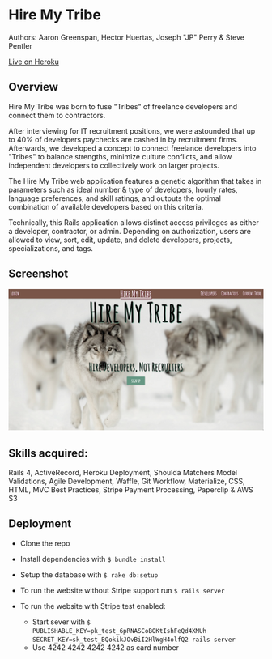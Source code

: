 # Hire My Tribe
Authors: Aaron Greenspan, Hector Huertas, Joseph "JP" Perry & Steve Pentler

[Live on Heroku](https://hiremytribe.herokuapp.com/)

## Overview

Hire My Tribe was born to fuse "Tribes" of freelance developers and connect them to contractors.

After interviewing for IT recruitment positions, we were astounded that up to 40% of developers paychecks are cashed in by recruitment firms. Afterwards, we developed a concept to connect freelance developers into "Tribes" to balance strengths, minimize culture conflicts, and allow independent developers to collectively work on larger projects.

The Hire My Tribe web application features a genetic algorithm that takes in parameters such as ideal number & type of developers, hourly rates, language preferences, and skill ratings, and outputs the optimal combination of available developers based on this criteria.

Technically, this Rails application allows distinct access privileges as either a developer, contractor, or admin. Depending on authorization, users are allowed to view, sort, edit, update, and delete developers, projects, specializations, and tags.

## Screenshot

![Screenshot](/app/assets/images/hire_my_tribe_screenshot.png)

## Skills acquired:
Rails 4, ActiveRecord, Heroku Deployment, Shoulda Matchers Model Validations, Agile Development, Waffle, Git Workflow, Materialize, CSS, HTML, MVC Best Practices, Stripe Payment Processing, Paperclip & AWS S3

## Deployment
* Clone the repo
* Install dependencies with `$ bundle install`
* Setup the database with `$ rake db:setup`
* To run the website without Stripe support run `$ rails server`
* To run the website with Stripe test enabled:

  * Start sever with `$ PUBLISHABLE_KEY=pk_test_6pRNASCoBOKtIshFeQd4XMUh SECRET_KEY=sk_test_BQokikJOvBiI2HlWgH4olfQ2 rails server`
  * Use 4242 4242 4242 4242 as card number
